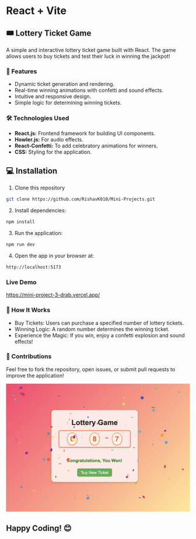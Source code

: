 # React + Vite

## 🎟️ Lottery Ticket Game

A simple and interactive lottery ticket game built with React. The game allows users to buy tickets and test their luck in winning the jackpot!

### 🚀 Features
- Dynamic ticket generation and rendering.
- Real-time winning animations with confetti and sound effects.
- Intuitive and responsive design.
- Simple logic for determining winning tickets.

### 🛠️ Technologies Used

- **React.js:** Frontend framework for building UI components.
- **Howler.js:** For audio effects.
- **React-Confetti:** To add celebratory animations for winners.
- **CSS:** Styling for the application.

## 💻 Installation 

1. Clone this repository
```bash
git clone https://github.com/RishavK010/Mini-Projects.git
```
2. Install dependencies:
```bash
npm install
```
3. Run the application:
```bash
npm run dev
```
4. Open the app in your browser at:
```bash
http://localhost:5173
```

### Live Demo
https://mini-project-3-drab.vercel.app/

### 🎨 How It Works

- Buy Tickets: Users can purchase a specified number of lottery tickets.
- Winning Logic: A random number determines the winning ticket.
- Experience the Magic: If you win, enjoy a confetti explosion and sound effects!

### 🤝 Contributions

Feel free to fork the repository, open issues, or submit pull requests to improve the application!

![App Screenshot](https://github.com/RishavK010/Mini-Projects/blob/1ebaef980a382996c08a70d51ad04225e51953c9/Lottery%20Game/public/sc.png)

## Happy Coding! 😊
